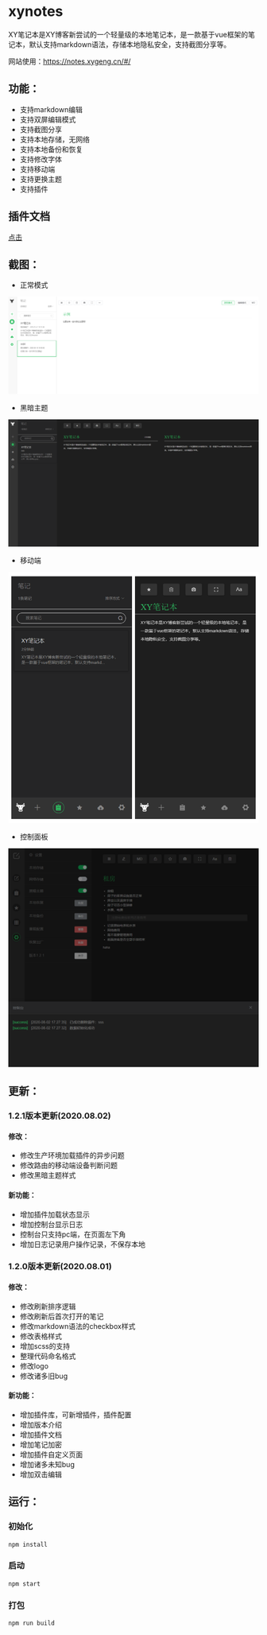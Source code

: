 # xynotes

XY笔记本是XY博客新尝试的一个轻量级的本地笔记本，是一款基于vue框架的笔记本，默认支持markdown语法，存储本地隐私安全，支持截图分享等。

网站使用：https://notes.xygeng.cn/#/

## 功能：

- 支持markdown编辑
- 支持双屏编辑模式
- 支持截图分享
- 支持本地存储，无网络
- 支持本地备份和恢复
- 支持修改字体
- 支持移动端
- 支持更换主题
- 支持插件


## 插件文档

[点击](./src/plugins/README.md)


## 截图：

- 正常模式

![screenshot](./doc/screenshot.png)

- 黑暗主题

![](./doc/dark-theme.png)

- 移动端

![](./doc/xynotes-mobie.png)

- 控制面板

![](./doc/console.png)

## 更新：

### 1.2.1版本更新(2020.08.02)

#### 修改：

+ 修改生产环境加载插件的异步问题
+ 修改路由的移动端设备判断问题
+ 修改黑暗主题样式

#### 新功能：

+ 增加插件加载状态显示
+ 增加控制台显示日志
+ 控制台只支持pc端，在页面左下角
+ 增加日志记录用户操作记录，不保存本地

### 1.2.0版本更新(2020.08.01)

#### 修改：

+ 修改刷新排序逻辑
+ 修改刷新后首次打开的笔记
+ 修改markdown语法的checkbox样式
+ 修改表格样式
+ 增加scss的支持
+ 整理代码命名格式
+ 修改logo
+ 修改诸多旧bug

#### 新功能：

+ 增加插件库，可新增插件，插件配置
+ 增加版本介绍
+ 增加插件文档
+ 增加笔记加密
+ 增加插件自定义页面
+ 增加诸多未知bug
+ 增加双击编辑

## 运行：

### 初始化
```
npm install
```
### 启动
```
npm start
```
### 打包
```
npm run build
```
